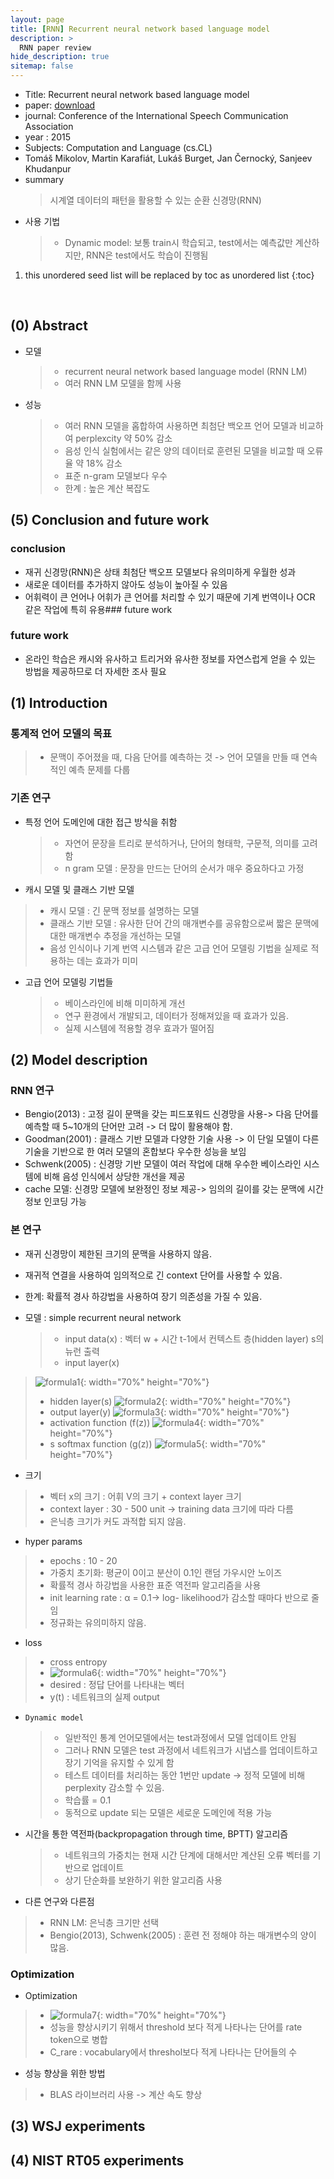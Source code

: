```yaml
---
layout: page
title: [RNN] Recurrent neural network based language model
description: >
  RNN paper review
hide_description: true
sitemap: false
---
```



- Title: Recurrent neural network based language model
- paper: [download]
- journal:  Conference of the International Speech Communication Association
- year : 2015
- Subjects:	Computation and Language (cs.CL) 
- Tomáš Mikolov, Martin Karafiát, Lukáš Burget, Jan Černocký, Sanjeev Khudanpur
- summary
  > 시계열 데이터의 패턴을 활용할 수 있는 순환 신경망(RNN)
- 사용 기법
  > - Dynamic model: 보통 train시 학습되고, test에서는 예측값만 계산하지만, RNN은 test에서도 학습이 진행됨

[download]: https://arxiv.org/abs/1506.00019

1. this unordered seed list will be replaced by toc as unordered list
{:toc}
<br>

## (0) Abstract
- 모델
  > - recurrent neural network based language model (RNN LM)
  > - 여러 RNN LM 모델을 함께 사용

- 성능
  > - 여러 RNN 모델을 홉합하여 사용하면 최첨단 백오프 언어 모델과 비교하여 perplexcity 약 50% 감소
  > - 음성 인식 실험에서는 같은 양의 데이터로 훈련된 모델을 비교할 때 오류율 약 18% 감소
  > - 표준 n-gram 모델보다 우수
  > - 한계 : 높은 계산 복잡도

## (5) Conclusion and future work
### conclusion
- 재귀 신경망(RNN)은 상태 최첨단 백오프 모델보다 유의미하게 우월한 성과
- 새로운 데이터를 추가하지 않아도 성능이 높아질 수 있음
-  어휘력이 큰 언어나 어휘가 큰 언어를 처리할 수 있기 때문에 기계 번역이나 OCR 같은 작업에 특히 유용### future work

### future work
- 온라인 학습은 캐시와 유사하고 트리거와 유사한 정보를 자연스럽게 얻을 수 있는 방법을 제공하므로 더 자세한 조사 필요

## (1) Introduction
### 통계적 언어 모델의 목표
  > - 문맥이 주어졌을 때, 다음 단어를 예측하는 것 -> 언어 모델을 만들 때 연속적인 예측 문제를 다룹

### 기존 연구  
- 특정 언어 도메인에 대한 접근 방식을 취함
  > - 자연어 문장을 트리로 분석하거나, 단어의 형태학, 구문적, 의미를 고려함
  > - n gram 모델 : 문장을 만드는 단어의 순서가 매우 중요하다고 가정

-  캐시 모델 및 클래스 기반 모델
  > - 캐시 모델 : 긴 문맥 정보를 설명하는 모델 
  > - 클래스 기반 모델 : 유사한 단어 간의 매개변수를 공유함으로써 짧은 문맥에 대한 매개변수 추정을 개선하는 모델
  > - 음성 인식이나 기계 번역 시스템과 같은 고급 언어 모델링 기법을 실제로 적용하는 데는 효과가 미미

- 고급 언어 모델링 기법들
  > - 베이스라인에 비해 미미하게 개선
  > - 연구 환경에서 개발되고, 데이터가 정해져있을 때 효과가 있음.
  > - 실제 시스템에 적용할 경우 효과가 떨어짐

## (2) Model description
### RNN 연구 
-  Bengio(2013) : 고정 길이 문맥을 갖는 피드포워드 신경망을 사용->  다음 단어를 예측할 때 5~10개의 단어만 고려 -> 더 많이 활용해야 함.
-  Goodman(2001) : 클래스 기반 모델과 다양한 기술 사용 -> 이 단일 모델이 다른 기술을 기반으로 한 여러 모델의 혼합보다 우수한 성능을 보임
-  Schwenk(2005) : 신경망 기반 모델이 여러 작업에 대해 우수한 베이스라인 시스템에 비해 음성 인식에서 상당한 개선을 제공
- cache 모델: 신경망 모델에 보완정인 정보 제공-> 임의의 길이를 갖는 문맥에 시간 정보 인코딩 가능

### 본 연구
- 재귀 신경망이 제한된 크기의 문맥을 사용하지 않음.
- 재귀적 연결을 사용하여 임의적으로 긴 context 단어를 사용할 수 있음.
- 한계: 확률적 경사 하강법을 사용하여 장기 의존성을 가질 수 있음.

- 모델 : simple recurrent neural network
  > - input data(x) : 벡터 w + 시간 t-1에서 컨텍스트 층(hidden layer) s의 뉴런 출력
  > - input layer(x)
> ![formula1](/assets/img/nlp/7_RNN_formula1.png){: width="70%" height="70%"}
  > - hidden layer(s)
  ![formula2](/assets/img/nlp/7_RNN_formula2.png){: width="70%" height="70%"}
  > - output layer(y)
  ![formula3](/assets/img/nlp/7_RNN_formula3.png){: width="70%" height="70%"}
> - activation function (f(z))
![formula4](/assets/img/nlp/7_RNN_formula4.png){: width="70%" height="70%"}
> - s softmax function (g(z))
![formula5](/assets/img/nlp/7_RNN_formula5.png){: width="70%" height="70%"}

- 크기
 > - 벡터 x의 크기 : 어휘 V의 크기 +  context layer 크기
 > - context layer : 30 - 500 unit -> training data 크기에 따라 다름
 > - 은닉층 크기가 커도 과적합 되지 않음.

- hyper params
> - epochs : 10 - 20
> - 가중치 초기화: 평균이 0이고 분산이 0.1인 랜덤 가우시안 노이즈
> - 확률적 경사 하강법을 사용한 표준 역전파 알고리즘을 사용
> - init learning rate : α = 0.1-> log- likelihood가 감소할 때마다 반으로 줄임
> - 정규화는 유의미하지 않음.

- loss
> - cross entropy
> - ![formula6](/assets/img/nlp/7_RNN_formula6.png){: width="70%" height="70%"}
> - desired : 정답 단어를 나타내는 벡터
> - y(t) : 네트워크의 실제 output

- `Dynamic model`
  > - 일반적인 통계 언어모델에서는 test과정에서 모델 업데이트 안됨 
  > - 그러나 RNN 모델은 test 과정에서 네트워크가 시냅스를 업데이트하고 장기 기억을 유지할 수 있게 함 
  > - 테스트 데이터를 처리하는 동안 1번만 update -> 정적 모델에 비해 perplexity 감소할 수 있음.
  > - 학습률 = 0.1
  > - 동적으로 update 되는 모델은 세로운 도메인에 적용 가능

- 시간을 통한 역전파(backpropagation through time, BPTT) 알고리즘
  > - 네트워크의 가중치는 현재 시간 단계에 대해서만 계산된 오류 벡터를 기반으로 업데이트
  > - 상기 단순화를 보완하기 위한 알고리즘 사용

- 다른 연구와 다른점
> - RNN LM: 은닉층 크기만 선택
> - Bengio(2013), Schwenk(2005) : 훈련 전 정해야 하는 매개변수의 양이 많음.
  
### Optimization
- Optimization
> - ![formula7](/assets/img/nlp/7_RNN_formula7.png){: width="70%" height="70%"}
> - 성능을 향상시키기 위해서 threshold 보다 적게 나타나는 단어를 rate token으로 병합
> - C_rare : vocabulary에서 threshol보다 적게 나타나는 단어들의 수

- 성능 향상을 위한 방법
> - BLAS 라이브러리 사용 -> 계산 속도 향상

## (3) WSJ experiments

## (4) NIST RT05 experiments

